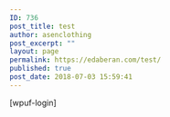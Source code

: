 ```yaml
---
ID: 736
post_title: test
author: asenclothing
post_excerpt: ""
layout: page
permalink: https://edaberan.com/test/
published: true
post_date: 2018-07-03 15:59:41
---
```

[wpuf-login]